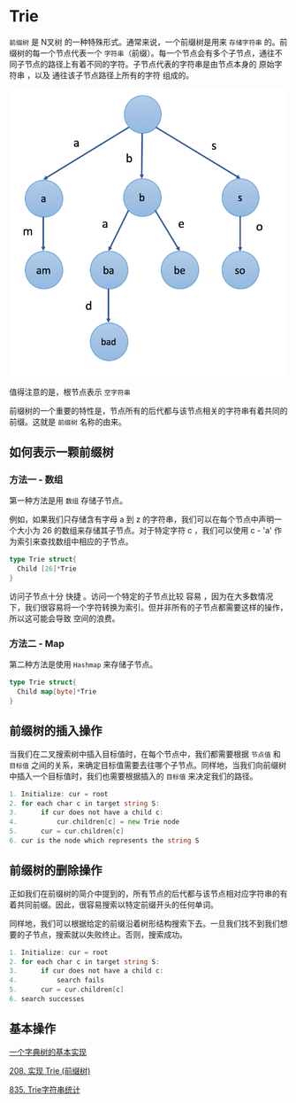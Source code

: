 # Trie

`前缀树` 是 N叉树 的一种特殊形式。通常来说，一个前缀树是用来 `存储字符串` 的。前缀树的每一个节点代表一个 `字符串`（前缀）。每一个节点会有多个子节点，通往不同子节点的路径上有着不同的字符。子节点代表的字符串是由节点本身的 原始字符串 ，以及 通往该子节点路径上所有的字符 组成的。

![img](picture/screen-shot-2018-01-31-at-163403.png)

值得注意的是，根节点表示 `空字符串`

前缀树的一个重要的特性是，节点所有的后代都与该节点相关的字符串有着共同的前缀。这就是 `前缀树` 名称的由来。

## 如何表示一颗前缀树

### 方法一 - 数组

第一种方法是用 `数组` 存储子节点。

例如，如果我们只存储含有字母 a 到 z 的字符串，我们可以在每个节点中声明一个大小为 26 的数组来存储其子节点。对于特定字符 c ，我们可以使用 c - 'a' 作为索引来查找数组中相应的子节点。

```go
type Trie struct{
  Child [26]*Trie
}
```

访问子节点十分 快捷 。访问一个特定的子节点比较 容易 ，因为在大多数情况下，我们很容易将一个字符转换为索引。但并非所有的子节点都需要这样的操作，所以这可能会导致 空间的浪费。

### 方法二 - Map


第二种方法是使用 `Hashmap` 来存储子节点。

```go
type Trie struct{
  Child map[byte]*Trie
}
```

## 前缀树的插入操作

当我们在二叉搜索树中插入目标值时，在每个节点中，我们都需要根据 `节点值` 和 `目标值` 之间的关系，来确定目标值需要去往哪个子节点。同样地，当我们向前缀树中插入一个目标值时，我们也需要根据插入的 `目标值` 来决定我们的路径。

```go
1. Initialize: cur = root
2. for each char c in target string S:
3. 		if cur does not have a child c:
4.			cur.children[c] = new Trie node
5.		cur = cur.children[c]
6. cur is the node which represents the string S
```

## 前缀树的删除操作

正如我们在前缀树的简介中提到的，所有节点的后代都与该节点相对应字符串的有着共同前缀。因此，很容易搜索以特定前缀开头的任何单词。

同样地，我们可以根据给定的前缀沿着树形结构搜索下去。一旦我们找不到我们想要的子节点，搜索就以失败终止。否则，搜索成功。

```go
1. Initialize: cur = root
2. for each char c in target string S:
3. 		if cur does not have a child c:
4.			search fails
5.		cur = cur.children[c]
6. search successes
```

## 基本操作

[一个字典树的基本实现](https://github.com/Yefangbiao/study-co/tree/main/03_algorithm/algorithm/2_data_struct/trie)

[208. 实现 Trie (前缀树)](https://leetcode-cn.com/problems/implement-trie-prefix-tree/)

[835. Trie字符串统计](https://www.acwing.com/problem/content/837/)

